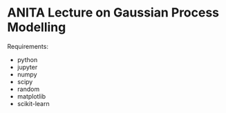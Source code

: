 # ANITA Lecture on Gaussian Process Modelling

Requirements:
* python
* jupyter
* numpy
* scipy
* random
* matplotlib
* scikit-learn

